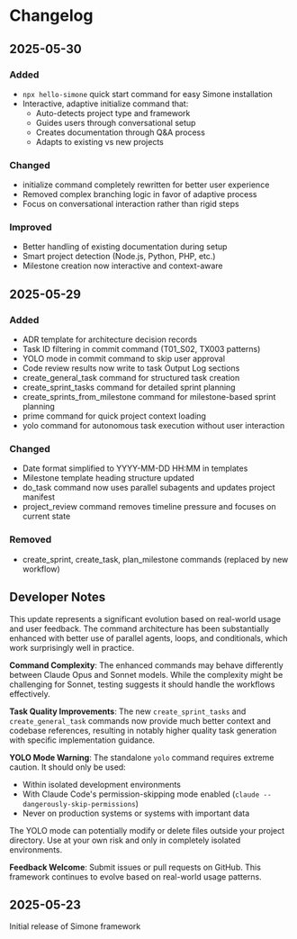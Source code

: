 # Changelog

## 2025-05-30

### Added

- `npx hello-simone` quick start command for easy Simone installation
- Interactive, adaptive initialize command that:
  - Auto-detects project type and framework
  - Guides users through conversational setup
  - Creates documentation through Q&A process
  - Adapts to existing vs new projects

### Changed

- initialize command completely rewritten for better user experience
- Removed complex branching logic in favor of adaptive process
- Focus on conversational interaction rather than rigid steps

### Improved

- Better handling of existing documentation during setup
- Smart project detection (Node.js, Python, PHP, etc.)
- Milestone creation now interactive and context-aware

## 2025-05-29

### Added

- ADR template for architecture decision records
- Task ID filtering in commit command (T01_S02, TX003 patterns)
- YOLO mode in commit command to skip user approval
- Code review results now write to task Output Log sections
- create_general_task command for structured task creation
- create_sprint_tasks command for detailed sprint planning
- create_sprints_from_milestone command for milestone-based sprint planning
- prime command for quick project context loading
- yolo command for autonomous task execution without user interaction

### Changed

- Date format simplified to YYYY-MM-DD HH:MM in templates
- Milestone template heading structure updated
- do_task command now uses parallel subagents and updates project manifest
- project_review command removes timeline pressure and focuses on current state

### Removed

- create_sprint, create_task, plan_milestone commands (replaced by new workflow)

## Developer Notes

This update represents a significant evolution based on real-world usage and user feedback. The command architecture has been substantially enhanced with better use of parallel agents, loops, and conditionals, which work surprisingly well in practice.

**Command Complexity**: The enhanced commands may behave differently between Claude Opus and Sonnet models. While the complexity might be challenging for Sonnet, testing suggests it should handle the workflows effectively.

**Task Quality Improvements**: The new `create_sprint_tasks` and `create_general_task` commands now provide much better context and codebase references, resulting in notably higher quality task generation with specific implementation guidance.

**YOLO Mode Warning**: The standalone `yolo` command requires extreme caution. It should only be used:

- Within isolated development environments
- With Claude Code's permission-skipping mode enabled (`claude --dangerously-skip-permissions`)
- Never on production systems or systems with important data

The YOLO mode can potentially modify or delete files outside your project directory. Use at your own risk and only in completely isolated environments.

**Feedback Welcome**: Submit issues or pull requests on GitHub. This framework continues to evolve based on real-world usage patterns.

## 2025-05-23

Initial release of Simone framework
